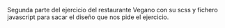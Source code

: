 Segunda parte del ejercicio del restaurante Vegano con su scss y fichero javascript para sacar el diseño que nos pide el ejercicio.
